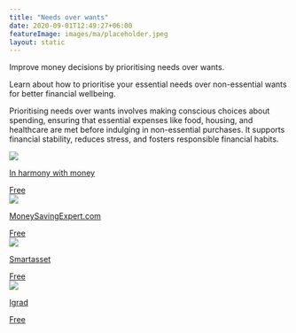 ```yaml
---
title: "Needs over wants"
date: 2020-09-01T12:49:27+06:00
featureImage: images/ma/placeholder.jpeg
layout: static
---
```


Improve money decisions by prioritising needs over wants.

Learn about how to prioritise your essential needs over non-essential wants for better financial wellbeing.

Prioritising needs over wants involves making conscious choices about spending, ensuring that essential expenses like food, housing, and healthcare are met before indulging in non-essential purchases. It supports financial stability, reduces stress, and fosters responsible financial habits.

<a class="ma-link" href="https://inharmonywithmoney.com/difference-between-needs-and-wants/"><div class="ma-card"><div class="ma-icon"><img src ="/images/icon-check.png"/></div><div class="ma-name"><p>In harmony with money</p></div><div class="ma-paid-text"><span>Free</span></div></div></a><a class="ma-link" href="https://www.moneysavingexpert.com/shopping/money-mantras/"><div class="ma-card"><div class="ma-icon"><img src ="/images/icon-check.png"/></div><div class="ma-name"><p>MoneySavingExpert.com</p></div><div class="ma-paid-text"><span>Free</span></div></div></a><a class="ma-link" href="https://smartasset.com/financial-advisor/needs-vs-wants"><div class="ma-card"><div class="ma-icon"><img src ="/images/icon-check.png"/></div><div class="ma-name"><p>Smartasset</p></div><div class="ma-paid-text"><span>Free</span></div></div></a><a class="ma-link" href="https://www.igrad.com/articles/wants-versus-needs#!"><div class="ma-card"><div class="ma-icon"><img src ="/images/icon-check.png"/></div><div class="ma-name"><p>Igrad</p></div><div class="ma-paid-text"><span>Free </span></div></div></a>  

<br/><br/>






